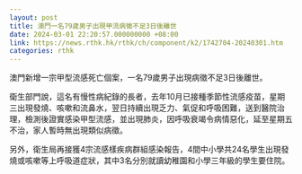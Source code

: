 ```yaml
---
layout: post
title: 澳門一名79歲男子出現甲流病徵不足3日後離世
date: 2024-03-01 22:20:57.000000000 +08:00
link: https://news.rthk.hk/rthk/ch/component/k2/1742704-20240301.htm
categories: rthk
---
```


澳門新增一宗甲型流感死亡個案，一名79歲男子出現病徵不足3日後離世。

衛生部門說，這名有慢性病紀錄的長者，去年10月已接種季節性流感疫苗，星期三出現發燒、咳嗽和流鼻水，翌日持續出現乏力、氣促和呼吸困難，送到醫院治理，檢測後證實感染甲型流感，並出現肺炎，因呼吸衰竭令病情惡化，延至星期五不治，家人暫時無出現類似病徵。

另外，衛生局再接獲4宗流感樣疾病群組感染報告，4間中小學共24名學生出現發燒或咳嗽等上呼吸道症狀，其中3名分別就讀幼稚園和小學三年級的學生要住院。
